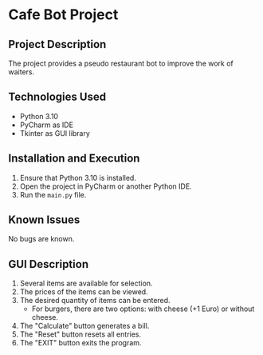 # Cafe Bot Project

## Project Description

The project provides a pseudo restaurant bot to improve the work of waiters.

## Technologies Used

- Python 3.10
- PyCharm as IDE
- Tkinter as GUI library

## Installation and Execution

1. Ensure that Python 3.10 is installed.
2. Open the project in PyCharm or another Python IDE.
3. Run the `main.py` file.

## Known Issues

No bugs are known.

## GUI Description

1. Several items are available for selection.
2. The prices of the items can be viewed.
3. The desired quantity of items can be entered.
   - For burgers, there are two options: with cheese (+1 Euro) or without cheese.
4. The "Calculate" button generates a bill.
5. The "Reset" button resets all entries.
6. The "EXIT" button exits the program.
